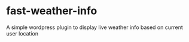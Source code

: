 # fast-weather-info
A simple wordpress plugin to display live weather info based on current user location
